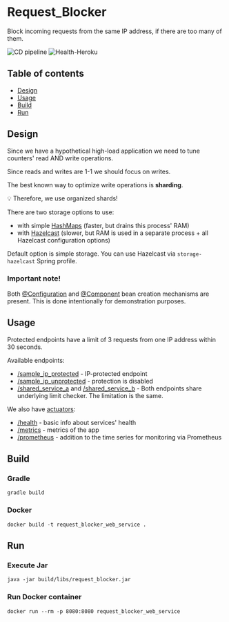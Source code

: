 # Request_Blocker

Block incoming requests from the same IP address, if there are too many of them.

![CD pipeline](https://github.com/AlexanderShelyugov/Convertio/actions/workflows/heroku.yml/badge.svg)
![Health-Heroku](https://img.shields.io/website?label=App%20on%20Heroku&url=https://request-blocker.herokuapp.com/actuator/health)

## Table of contents

- [Design](#Design)
- [Usage](#Usage)
- [Build](#Build)
- [Run](#Run)

## Design

Since we have a hypothetical high-load application we need to tune counters' read AND write operations.

Since reads and writes are 1-1 we should focus on writes.

The best known way to optimize write operations is **sharding**.

💡 Therefore, we use organized shards!

There are two storage options to use:

- with simple [HashMaps](https://docs.oracle.com/en/java/javase/11/docs/api/java.base/java/util/HashMap.html) (faster,
  but drains this process' RAM)
- with [Hazelcast](https://hazelcast.com) (slower, but RAM is used in a separate process + all Hazelcast configuration
  options)

Default option is simple storage. You can use Hazelcast via `storage-hazelcast` Spring profile.

### Important note!

Both [@Configuration](https://docs.spring.io/spring-framework/docs/current/javadoc-api/org/springframework/context/annotation/Configuration.html)
and [@Component](https://docs.spring.io/spring-framework/docs/current/javadoc-api/org/springframework/stereotype/Component.html)
bean creation mechanisms are present. This is done intentionally for
demonstration purposes.

## Usage

Protected endpoints have a limit of 3 requests from one IP address within 30 seconds.

Available endpoints:

- [/sample_ip_protected](https://request-blocker.herokuapp.com/sample_ip_protected) - IP-protected endpoint
- [/sample_ip_unprotected](https://request-blocker.herokuapp.com/sample_ip_unprotected) - protection is disabled
- [/shared_service_a](https://request-blocker.herokuapp.com/shared_service_a)
  and  [/shared_service_b](https://request-blocker.herokuapp.com/shared_service_b) - Both endpoints share underlying
  limit checker. The limitation is the same.

We also have [actuators](https://request-blocker.herokuapp.com/actuator):

- [/health](https://request-blocker.herokuapp.com/actuator/health) - basic info about services' health
- [/metrics](https://request-blocker.herokuapp.com/actuator/metrics) - metrics of the app
- [/prometheus](https://request-blocker.herokuapp.com/actuator/prometheus) - addition to the time series for monitoring
  via Prometheus

## Build

### Gradle

```shell
gradle build
```

### Docker

```shell
docker build -t request_blocker_web_service .
```

## Run

### Execute Jar

```shell
java -jar build/libs/request_blocker.jar
```

### Run Docker container

```shell
docker run --rm -p 8080:8080 request_blocker_web_service
```
